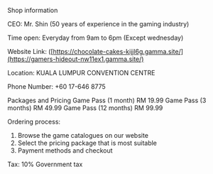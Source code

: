 Shop information

CEO:
Mr. Shin (50 years of experience in the gaming industry)

Time open:
Everyday from 9am to 6pm (Except wednesday)

Website Link:
([https://chocolate-cakes-kijjl6g.gamma.site/](https://gamers-hideout-nw11ex1.gamma.site/)

Location:
KUALA LUMPUR CONVENTION CENTRE

Phone Number:
+60 17-646 8775

Packages and Pricing
Game Pass (1 month) RM 19.99
Game Pass (3 months) RM 49.99
Game Pass (12 months) RM 99.99

Ordering process:
1. Browse the game catalogues on our website
2. Select the pricing package that is most suitable
3. Payment methods and checkout

Tax:
10% Government tax
